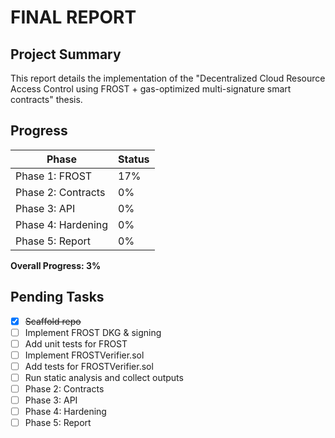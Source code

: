 # FINAL REPORT

## Project Summary

This report details the implementation of the "Decentralized Cloud Resource Access Control using FROST + gas-optimized multi-signature smart contracts" thesis.

## Progress

| Phase               | Status  |
| ------------------- | ------- |
| Phase 1: FROST      | 17%     |
| Phase 2: Contracts  | 0%      |
| Phase 3: API        | 0%      |
| Phase 4: Hardening  | 0%      |
| Phase 5: Report     | 0%      |

**Overall Progress: 3%**

## Pending Tasks

- [x] ~~Scaffold repo~~
- [ ] Implement FROST DKG & signing
- [ ] Add unit tests for FROST
- [ ] Implement FROSTVerifier.sol
- [ ] Add tests for FROSTVerifier.sol
- [ ] Run static analysis and collect outputs
- [ ] Phase 2: Contracts
- [ ] Phase 3: API
- [ ] Phase 4: Hardening
- [ ] Phase 5: Report
